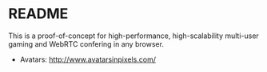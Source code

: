 README
======

This is a proof-of-concept for high-performance, high-scalability multi-user gaming and WebRTC confering in any browser.



* Avatars: http://www.avatarsinpixels.com/
